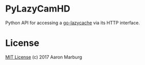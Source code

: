 # PyLazyCamHD


Python API for accessing a [go-lazycache](https://github.com/amarburg/go-lazycache) via its HTTP interface.




# License

[MIT License](LICENSE) (c) 2017 Aaron Marburg
